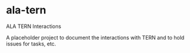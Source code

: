 # ala-tern
ALA TERN Interactions

A placeholder project to document the interactions with TERN and to hold issues for tasks, etc.
